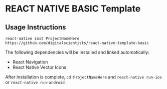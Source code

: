 # REACT NATIVE BASIC Template

## Usage Instructions

`react-native init ProjectNameHere https://github.com/digitalscientists/react-native-template-basic`

The following dependencies will be installed and linked automatically:  
- React Navigation
- React Native Vector Icons

After installation is complete, 
`cd ProjectNameHere` and `react-native run-ios` or `react-native run-android`
